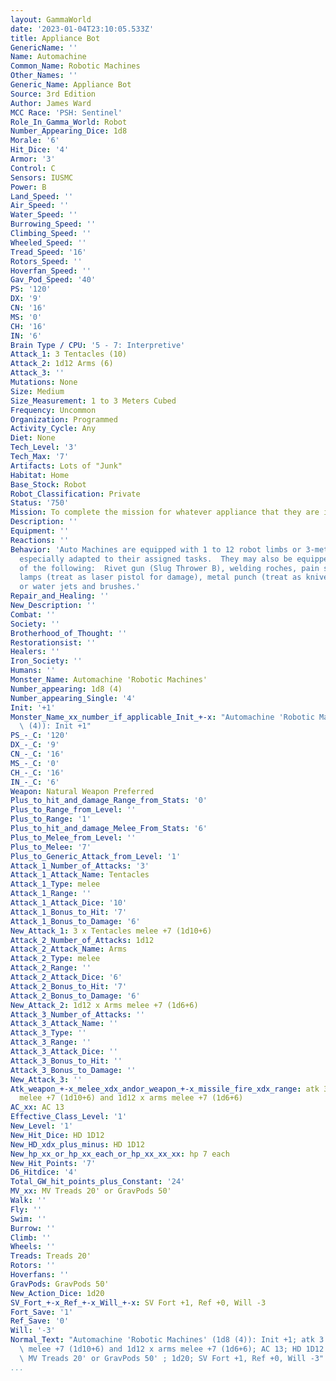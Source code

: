```yaml
---
layout: GammaWorld
date: '2023-01-04T23:10:05.533Z'
title: Appliance Bot
GenericName: ''
Name: Automachine
Common_Name: Robotic Machines
Other_Names: ''
Generic_Name: Appliance Bot
Source: 3rd Edition
Author: James Ward
MCC Race: 'PSH: Sentinel'
Role_In_Gamma_World: Robot
Number_Appearing_Dice: 1d8
Morale: '6'
Hit_Dice: '4'
Armor: '3'
Control: C
Sensors: IUSMC
Power: B
Land_Speed: ''
Air_Speed: ''
Water_Speed: ''
Burrowing_Speed: ''
Climbing_Speed: ''
Wheeled_Speed: ''
Tread_Speed: '16'
Rotors_Speed: ''
Hoverfan_Speed: ''
Gav_Pod_Speed: '40'
PS: '120'
DX: '9'
CN: '16'
MS: '0'
CH: '16'
IN: '6'
Brain Type / CPU: '5 - 7: Interpretive'
Attack_1: 3 Tentacles (10)
Attack_2: 1d12 Arms (6)
Attack_3: ''
Mutations: None
Size: Medium
Size_Measurement: 1 to 3 Meters Cubed
Frequency: Uncommon
Organization: Programmed
Activity_Cycle: Any
Diet: None
Tech_Level: '3'
Tech_Max: '7'
Artifacts: Lots of "Junk"
Habitat: Home
Base_Stock: Robot
Robot_Classification: Private
Status: '750'
Mission: To complete the mission for whatever appliance that they are imbedded in.
Description: ''
Equipment: ''
Reactions: ''
Behavior: 'Auto Machines are equipped with 1 to 12 robot limbs or 3-meter long tentacles,
  especially adapted to their assigned tasks.  They may also be equipped with one
  of the following:  Rivet gun (Slug Thrower B), welding roches, pain spray, heat
  lamps (treat as laser pistol for damage), metal punch (treat as knives), wire binders,
  or water jets and brushes.'
Repair_and_Healing: ''
New_Description: ''
Combat: ''
Society: ''
Brotherhood_of_Thought: ''
Restorationsist: ''
Healers: ''
Iron_Society: ''
Humans: ''
Monster_Name: Automachine 'Robotic Machines'
Number_appearing: 1d8 (4)
Number_appearing_Single: '4'
Init: '+1'
Monster_Name_xx_number_if_applicable_Init_+-x: "Automachine 'Robotic Machines' (1d8\
  \ (4)): Init +1"
PS_-_C: '120'
DX_-_C: '9'
CN_-_C: '16'
MS_-_C: '0'
CH_-_C: '16'
IN_-_C: '6'
Weapon: Natural Weapon Preferred
Plus_to_hit_and_damage_Range_from_Stats: '0'
Plus_to_Range_from_Level: ''
Plus_to_Range: '1'
Plus_to_hit_and_damage_Melee_From_Stats: '6'
Plus_to_Melee_from_Level: ''
Plus_to_Melee: '7'
Plus_to_Generic_Attack_from_Level: '1'
Attack_1_Number_of_Attacks: '3'
Attack_1_Attack_Name: Tentacles
Attack_1_Type: melee
Attack_1_Range: ''
Attack_1_Attack_Dice: '10'
Attack_1_Bonus_to_Hit: '7'
Attack_1_Bonus_to_Damage: '6'
New_Attack_1: 3 x Tentacles melee +7 (1d10+6)
Attack_2_Number_of_Attacks: 1d12
Attack_2_Attack_Name: Arms
Attack_2_Type: melee
Attack_2_Range: ''
Attack_2_Attack_Dice: '6'
Attack_2_Bonus_to_Hit: '7'
Attack_2_Bonus_to_Damage: '6'
New_Attack_2: 1d12 x Arms melee +7 (1d6+6)
Attack_3_Number_of_Attacks: ''
Attack_3_Attack_Name: ''
Attack_3_Type: ''
Attack_3_Range: ''
Attack_3_Attack_Dice: ''
Attack_3_Bonus_to_Hit: ''
Attack_3_Bonus_to_Damage: ''
New_Attack_3: ''
Atk_weapon_+-x_melee_xdx_andor_weapon_+-x_missile_fire_xdx_range: atk 3 x tentacles
  melee +7 (1d10+6) and 1d12 x arms melee +7 (1d6+6)
AC_xx: AC 13
Effective_Class_Level: '1'
New_Level: '1'
New_Hit_Dice: HD 1D12
New_HD_xdx_plus_minus: HD 1D12
New_hp_xx_or_hp_xx_each_or_hp_xx_xx_xx: hp 7 each
New_Hit_Points: '7'
D6_Hitdice: '4'
Total_GW_hit_points_plus_Constant: '24'
MV_xx: MV Treads 20' or GravPods 50'
Walk: ''
Fly: ''
Swim: ''
Burrow: ''
Climb: ''
Wheels: ''
Treads: Treads 20'
Rotors: ''
Hoverfans: ''
GravPods: GravPods 50'
New_Action_Dice: 1d20
SV_Fort_+-x_Ref_+-x_Will_+-x: SV Fort +1, Ref +0, Will -3
Fort_Save: '1'
Ref_Save: '0'
Will: '-3'
Normal_Text: "Automachine 'Robotic Machines' (1d8 (4)): Init +1; atk 3 x tentacles\
  \ melee +7 (1d10+6) and 1d12 x arms melee +7 (1d6+6); AC 13; HD 1D12 hp 7 each;\
  \ MV Treads 20' or GravPods 50' ; 1d20; SV Fort +1, Ref +0, Will -3"
...
```

